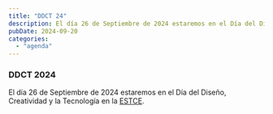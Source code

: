 ```yaml
---
title: "DDCT 24"
description: El día 26 de Septiembre de 2024 estaremos en el Día del Diseño, Creatividad y la Tecnología en la ESTCE.
pubDate: 2024-09-20
categories: 
  - "agenda"
---
```


### DDCT 2024

El día 26 de Septiembre de 2024 estaremos en el Día del Diseño, Creatividad y la Tecnología en la [ESTCE](https://www.google.es/maps/place/Escuela+Superior+de+Tecnologia+I+Ciencias+Experimentales,+Avenguda+Avenida+de+Vicente+Sos+Baynat,+12006+Castell%C3%B3n+de+la+Plana,+Castell%C3%B3n/@39.9926864,-0.0678504,19z/data=!3m1!4b1!4m5!3m4!1s0xd5ffe0f98be12e9:0x4e7634c2c3b978b7!8m2!3d39.9926854!4d-0.0673032?shorturl=1).
